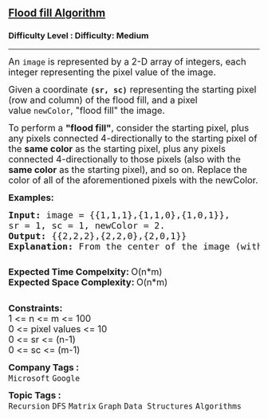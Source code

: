 <h2><a href="https://www.geeksforgeeks.org/problems/flood-fill-algorithm1856/1?page=3&company=Google&sortBy=submissions">Flood fill Algorithm</a></h2><h3>Difficulty Level : Difficulty: Medium</h3><hr><div class="problems_problem_content__Xm_eO"><p><span style="font-size: 18px;">An&nbsp;<code>image</code>&nbsp;is represented by a 2-D array of integers, each integer representing the pixel value of the image.</span></p>
<p><span style="font-size: 18px;">Given a coordinate&nbsp;<strong><code>(sr, sc)</code></strong>&nbsp;representing the starting pixel (row and column) of the flood fill, and a pixel value&nbsp;<code>newColor</code>, "flood fill" the image.</span></p>
<p><span style="font-size: 18px;">To perform a <strong>"flood fill"</strong>, consider the starting pixel, plus any pixels connected 4-directionally to the starting pixel of the <strong>same color</strong> as the starting pixel, plus any pixels connected 4-directionally to those pixels (also with the <strong>same color</strong> as the starting pixel), and so on. Replace the color of all of the aforementioned pixels with the newColor.</span></p>
<p><span style="font-size: 18px;"><strong>Examples:</strong></span></p>
<pre><span style="font-size: 18px;"><strong>Input: </strong>image = {{1,1,1},{1,1,0},{1,0,1}},
sr = 1, sc = 1, newColor = 2.
<strong>Output: </strong>{{2,2,2},{2,2,0},{2,0,1}}
<strong>Explanation: </strong></span><span style="font-size: 18px;">From the center of the image (with position (sr, sc) = (1, 1)), all pixels connected by a path of the same color as the starting pixel are colored with the new color.Note the bottom corner is not colored 2, because it is not 4-directionally connected to the starting pixel.</span>
&nbsp;</pre>
<p><span style="font-size: 18px;"><strong>Expected Time Compelxity:&nbsp;</strong>O(n*m)<br><strong>Expected Space Complexity:&nbsp;</strong>O(n*m)</span><br>&nbsp;</p>
<div><span style="font-size: 18px;"><strong>Constraints:</strong><br>1 &lt;= n &lt;= m &lt;= 100<br>0 &lt;= pixel values &lt;= 10</span></div>
<div><span style="font-size: 18px;">0 &lt;= sr &lt;= (n-1)</span></div>
<div><span style="font-size: 18px;">0 &lt;= sc &lt;= (m-1)</span></div></div><p><span style=font-size:18px><strong>Company Tags : </strong><br><code>Microsoft</code>&nbsp;<code>Google</code>&nbsp;<br><p><span style=font-size:18px><strong>Topic Tags : </strong><br><code>Recursion</code>&nbsp;<code>DFS</code>&nbsp;<code>Matrix</code>&nbsp;<code>Graph</code>&nbsp;<code>Data Structures</code>&nbsp;<code>Algorithms</code>&nbsp;